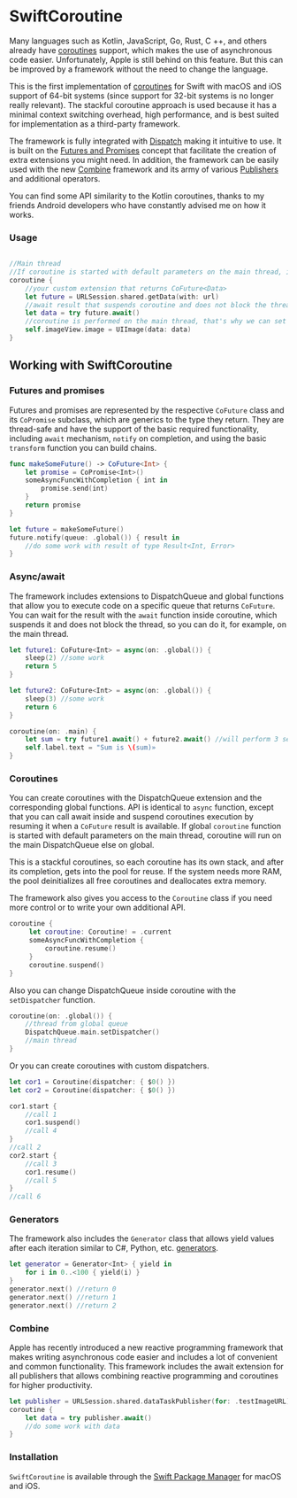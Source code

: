 # SwiftCoroutine

Many languages such as Kotlin, JavaScript, Go, Rust, C ++, and others already have [coroutines](https://en.wikipedia.org/wiki/Coroutine) support, which makes the use of asynchronous code easier. Unfortunately, Apple is still behind on this feature. But this can be improved by a framework without the need to change the language.

This is the first implementation of [coroutines](https://en.wikipedia.org/wiki/Coroutine) for Swift with macOS and iOS support of 64-bit systems (since support for 32-bit systems is no longer really relevant). The stackful coroutine approach is used because it has a minimal context switching overhead, high performance, and is best suited for implementation as a third-party framework.

The framework is fully integrated with [Dispatch](https://developer.apple.com/documentation/DISPATCH) making it intuitive to use. It is built on the [Futures and Promises](https://ru.wikipedia.org/wiki/Futures_and_promises) concept that facilitate the creation of extra extensions you might need. In addition, the framework can be easily used with the new [Combine](https://developer.apple.com/documentation/combine) framework and its army of various [Publishers](https://developer.apple.com/documentation/combine/publisher) and additional operators.

You can find some API similarity to the Kotlin coroutines, thanks to my friends Android developers who have constantly advised me on how it works.

### Usage

```swift

//Main thread
//If coroutine is started with default parameters on the main thread, it will also run on the main DispatchQueue
coroutine {
    //your custom extension that returns CoFuture<Data>
    let future = URLSession.shared.getData(with: url)
    //await result that suspends coroutine and does not block the thread
    let data = try future.await()
    //coroutine is performed on the main thread, that's why we can set the image in UIImageView
    self.imageView.image = UIImage(data: data)
}
```

## Working with SwiftCoroutine

### Futures and promises

Futures and promises are represented by the respective `CoFuture` class and its `CoPromise` subclass, which are generics to the type they return. They are thread-safe and have the support of the basic required functionality, including `await` mechanism, `notify` on completion, and using the basic `transform` function you can build chains.

```swift
func makeSomeFuture() -> CoFuture<Int> {
    let promise = CoPromise<Int>()
    someAsyncFuncWithCompletion { int in
        promise.send(int)
    }
    return promise
}

let future = makeSomeFuture()
future.notify(queue: .global()) { result in
    //do some work with result of type Result<Int, Error>
}
```

### Async/await

The framework includes extensions to DispatchQueue and global functions that allow you to execute code on a specific queue that returns `CoFuture`. You can wait for the result with the `await` function inside coroutine, which suspends it and does not block the thread, so you can do it, for example, on the main thread.

```swift
let future1: CoFuture<Int> = async(on: .global()) {
    sleep(2) //some work
    return 5
}

let future2: CoFuture<Int> = async(on: .global()) {
    sleep(3) //some work
    return 6
}

coroutine(on: .main) {
    let sum = try future1.await() + future2.await() //will perform 3 sec.
    self.label.text = "Sum is \(sum)» 
}
```

### Coroutines

You can create coroutines with the DispatchQueue extension and the corresponding global functions. API is identical to `async` function, except that you can call await inside and suspend coroutines execution by resuming it when a `CoFuture` result is available. If global `coroutine` function is started with default parameters on the main thread, coroutine will run on the main DispatchQueue else on global.

This is a stackful coroutines, so each coroutine has its own stack, and after its completion, gets into the pool for reuse. If the system needs more RAM, the pool deinitializes all free coroutines and deallocates extra memory.

The framework also gives you access to the `Coroutine` class if you need more control or to write your own additional API.

```swift
coroutine {
     let coroutine: Coroutine! = .current
     someAsyncFuncWithCompletion {
         coroutine.resume()
     }
     coroutine.suspend()
}
```

Also you can change DispatchQueue inside coroutine with the `setDispatcher` function.

```swift
coroutine(on: .global()) {
    //thread from global queue
    DispatchQueue.main.setDispatcher()
    //main thread
}
```

Or you can create coroutines with custom dispatchers.

```swift
let cor1 = Coroutine(dispatcher: { $0() })
let cor2 = Coroutine(dispatcher: { $0() })

cor1.start {
    //call 1
    cor1.suspend()
    //call 4
}
//call 2
cor2.start {
    //call 3
    cor1.resume()
    //call 5
}
//call 6
```

### Generators

The framework also includes the `Generator` class that allows yield values after each iteration similar to C#, Python, etc. [generators](https://en.wikipedia.org/wiki/Generator_(computer_programming)).

```swift
let generator = Generator<Int> { yield in
    for i in 0..<100 { yield(i) }
}
generator.next() //return 0
generator.next() //return 1
generator.next() //return 2
```

### Combine

Apple has recently introduced a new reactive programming framework that makes writing asynchronous code easier and includes a lot of convenient and common functionality. This framework includes the await extension for all publishers that allows combining reactive programming and coroutines for higher productivity.

```swift
let publisher = URLSession.shared.dataTaskPublisher(for: .testImageURL).map(\.data)
coroutine {
    let data = try publisher.await()
    //do some work with data
}
```

### Installation

`SwiftCoroutine` is available through the [Swift Package Manager](https://swift.org/package-manager) for macOS and iOS.
